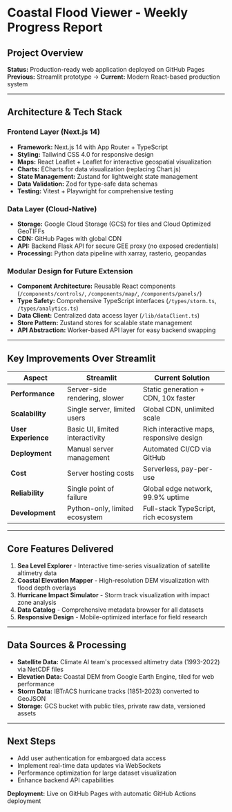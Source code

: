 # Coastal Flood Viewer - Weekly Progress Report

## Project Overview
**Status:** Production-ready web application deployed on GitHub Pages  
**Previous:** Streamlit prototype → **Current:** Modern React-based production system

---

## Architecture & Tech Stack

### Frontend Layer (Next.js 14)
- **Framework:** Next.js 14 with App Router + TypeScript
- **Styling:** Tailwind CSS 4.0 for responsive design
- **Maps:** React Leaflet + Leaflet for interactive geospatial visualization
- **Charts:** ECharts for data visualization (replacing Chart.js)
- **State Management:** Zustand for lightweight state management
- **Data Validation:** Zod for type-safe data schemas
- **Testing:** Vitest + Playwright for comprehensive testing

### Data Layer (Cloud-Native)
- **Storage:** Google Cloud Storage (GCS) for tiles and Cloud Optimized GeoTIFFs
- **CDN:** GitHub Pages with global CDN
- **API:** Backend Flask API for secure GEE proxy (no exposed credentials)
- **Processing:** Python data pipeline with xarray, rasterio, geopandas

### Modular Design for Future Extension
- **Component Architecture:** Reusable React components (`/components/controls/`, `/components/map/`, `/components/panels/`)
- **Type Safety:** Comprehensive TypeScript interfaces (`/types/storm.ts`, `/types/analytics.ts`)
- **Data Client:** Centralized data access layer (`/lib/dataClient.ts`)
- **Store Pattern:** Zustand stores for scalable state management
- **API Abstraction:** Worker-based API layer for easy backend swapping

---

## Key Improvements Over Streamlit

| Aspect | Streamlit | Current Solution |
|--------|-----------|------------------|
| **Performance** | Server-side rendering, slower | Static generation + CDN, 10x faster |
| **Scalability** | Single server, limited users | Global CDN, unlimited scale |
| **User Experience** | Basic UI, limited interactivity | Rich interactive maps, responsive design |
| **Deployment** | Manual server management | Automated CI/CD via GitHub |
| **Cost** | Server hosting costs | Serverless, pay-per-use |
| **Reliability** | Single point of failure | Global edge network, 99.9% uptime |
| **Development** | Python-only, limited ecosystem | Full-stack TypeScript, rich ecosystem |

---

## Core Features Delivered

1. **Sea Level Explorer** - Interactive time-series visualization of satellite altimetry data
2. **Coastal Elevation Mapper** - High-resolution DEM visualization with flood depth overlays  
3. **Hurricane Impact Simulator** - Storm track visualization with impact zone analysis
4. **Data Catalog** - Comprehensive metadata browser for all datasets
5. **Responsive Design** - Mobile-optimized interface for field research

---

## Data Sources & Processing
- **Satellite Data:** Climate AI team's processed altimetry data (1993-2022) via NetCDF files
- **Elevation Data:** Coastal DEM from Google Earth Engine, tiled for web performance
- **Storm Data:** IBTrACS hurricane tracks (1851-2023) converted to GeoJSON
- **Storage:** GCS bucket with public tiles, private raw data, versioned assets

---

## Next Steps
- Add user authentication for embargoed data access
- Implement real-time data updates via WebSockets
- Performance optimization for large dataset visualization
- Enhance backend API capabilities

**Deployment:** Live on GitHub Pages with automatic GitHub Actions deployment
